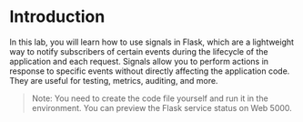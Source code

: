 # Introduction

In this lab, you will learn how to use signals in Flask, which are a lightweight way to notify subscribers of certain events during the lifecycle of the application and each request. Signals allow you to perform actions in response to specific events without directly affecting the application code. They are useful for testing, metrics, auditing, and more.

> Note: You need to create the code file yourself and run it in the environment. You can preview the Flask service status on Web 5000.
